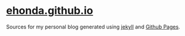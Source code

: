 # [ehonda.github.io](https://ehonda.github.io)

Sources for my personal blog generated using [jekyll](https://jekyllrb.com) and [Github Pages](https://pages.github.com/).
